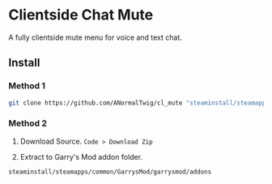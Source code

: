 # Clientside Chat Mute

A fully clientside mute menu for voice and text chat.

## Install

### Method 1

```bash
git clone https://github.com/ANormalTwig/cl_mute "steaminstall/steamapps/common/GarrysMod/garrysmod/addons/cl_mute"
```

### Method 2

1. Download Source. `Code > Download Zip`

2. Extract to Garry's Mod addon folder.

```text
steaminstall/steamapps/common/GarrysMod/garrysmod/addons
```
